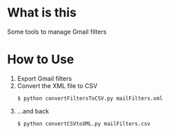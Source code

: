 # What is this

Some tools to manage Gmail filters

# How to Use

1. Export Gmail filters
2. Convert the XML file to CSV
   ```console
   $ python convertFiltersToCSV.py mailFilters.xml
   ```
3. ...and back
   ```
   $ python convertCSVtoXML.py mailFilters.csv
   ```
